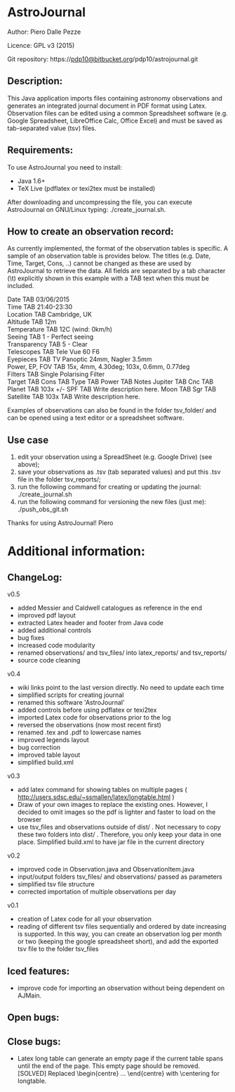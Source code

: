 
# AstroJournal

Author: Piero Dalle Pezze

Licence: GPL v3 (2015)

Git repository: https://pdp10@bitbucket.org/pdp10/astrojournal.git



## Description:
This Java application imports files containing astronomy observations 
and generates an integrated journal document in PDF format using Latex. 
Observation files can be edited using a common Spreadsheet software 
(e.g. Google Spreadsheet, LibreOffice Calc, Office Excel) and must be 
saved as tab-separated value (tsv) files.



## Requirements:
To use AstroJournal you need to install:

- Java 1.6+
- TeX Live (pdflatex or texi2tex must be installed)

After downloading and uncompressing the file, you can execute AstroJournal 
on GNU/Linux typing: ./create_journal.sh.



## How to create an observation record:
As currently implemented, the format of the observation tables is 
specific. A sample of an observation table is provides below. The 
titles (e.g. Date, Time, Target, Cons, ..) cannot be changed as these 
are used by AstroJournal to retrieve the data. All fields are separated 
by a tab character (\t) explicitly shown in this example with a TAB text 
when this must be included.  

Date TAB 03/06/2015			
Time TAB 21:40-23:30			
Location TAB Cambridge, UK			
Altitude TAB 12m			
Temperature TAB 12C (wind: 0km/h)			
Seeing TAB 1 - Perfect seeing			
Transparency TAB 5 - Clear			
Telescopes TAB Tele Vue 60 F6			
Eyepieces TAB TV Panoptic 24mm, Nagler 3.5mm			
Power, EP, FOV TAB 15x, 4mm, 4.30deg; 103x, 0.6mm, 0.77deg		
Filters TAB Single Polarising Filter			
Target TAB Cons TAB Type TAB Power TAB Notes
Jupiter TAB Cnc TAB Planet TAB 103x +/- SPF TAB Write description here.
Moon TAB Sgr TAB Satellite TAB 103x TAB Write description here.

Examples of observations can also be found in the folder tsv_folder/ and 
can be opened using a text editor or a spreadsheet software.



## Use case

1. edit your observation using a SpreadSheet (e.g. Google Drive) (see above);
2. save your observations as .tsv (tab separated values) and put this .tsv file in the 
folder tsv_reports/;
3. run the following command for creating or updating the journal: ./create_journal.sh
4. run the following command for versioning the new files (just me): ./push_obs_git.sh



Thanks for using AstroJournal!
Piero





# Additional information:

## ChangeLog:

v0.5

- added Messier and Caldwell catalogues as reference in the end
- improved pdf layout
- extracted Latex header and footer from Java code
- added additional controls
- bug fixes
- increased code modularity
- renamed observations/ and tsv_files/ into latex_reports/ and tsv_reports/
- source code cleaning

v0.4

- wiki links point to the last version directly. No need to update each time 
- simplified scripts for creating journal
- renamed this software 'AstroJournal'
- added controls before using pdflatex or texi2tex
- imported Latex code for observations prior to the log
- reversed the observations (now most recent first)
- renamed .tex and .pdf to lowercase names
- improved legends layout
- bug correction
- improved table layout
- simplified build.xml

v0.3

- add latex command for showing tables on multiple pages 
( http://users.sdsc.edu/~ssmallen/latex/longtable.html )
- Draw of your own images to replace the existing ones. However, I 
decided to omit images so the pdf is lighter and faster to load on the browser
- use tsv_files and observations outside of dist/ . Not necessary to copy 
these two folders into dist/ . Therefore, you only keep your data in one 
place. Simplified build.xml to have jar file in the current directory

v0.2

- improved code in Observation.java and ObservationItem.java
- input/output folders tsv_files/ and observations/ passed as parameters
- simplified tsv file structure
- corrected importation of multiple observations per day

v0.1

- creation of Latex code for all your observation
- reading of different tsv files sequentially and ordered by date increasing 
is supported. In this way, you can create an observation log per month or 
two (keeping the google spreadsheet short), and add the exported tsv file 
to the folder tsv_files



## Iced features:

- improve code for importing an observation without being dependent on AJMain.



## Open bugs:



## Close bugs:

- Latex long table can generate an empty page if the current table spans 
until the end of the page. This empty page should be removed. [SOLVED] 
Replaced \begin{centre} ... \end{centre} with \centering for longtable.
